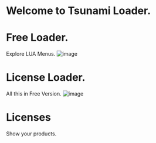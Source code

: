 # Welcome to Tsunami Loader.


# Free Loader.
Explore LUA Menus.
![image](https://github.com/user-attachments/assets/4d0f161f-e594-4c09-9db2-553f4b0bc6d4)

# License Loader.
All this in Free Version.
![image](https://github.com/user-attachments/assets/4ae27e7d-73af-49e9-95a1-25cb7549d17e)

# Licenses
Show your products.

